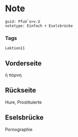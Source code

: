 # Note
```
guid: PfuU`o>v.U
notetype: Einfach + Eselsbrücke
```

### Tags
```
Lektion11
```

## Vorderseite
ἡ πόρνη

## Rückseite
Hure, Prostituierte

## Eselsbrücke
Pornographie
